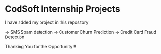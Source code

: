 # CodSoft Internship Projects

I have added my project in this repository 

-> SMS Spam detection
-> Customer Churn Prediction
-> Credit Card Fraud Detection 

Thanking You for the Opportunity!!!

